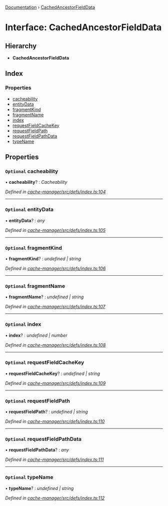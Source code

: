 [Documentation](../README.md) › [CachedAncestorFieldData](cachedancestorfielddata.md)

# Interface: CachedAncestorFieldData

## Hierarchy

* **CachedAncestorFieldData**

## Index

### Properties

* [cacheability](cachedancestorfielddata.md#optional-cacheability)
* [entityData](cachedancestorfielddata.md#optional-entitydata)
* [fragmentKind](cachedancestorfielddata.md#optional-fragmentkind)
* [fragmentName](cachedancestorfielddata.md#optional-fragmentname)
* [index](cachedancestorfielddata.md#optional-index)
* [requestFieldCacheKey](cachedancestorfielddata.md#optional-requestfieldcachekey)
* [requestFieldPath](cachedancestorfielddata.md#optional-requestfieldpath)
* [requestFieldPathData](cachedancestorfielddata.md#optional-requestfieldpathdata)
* [typeName](cachedancestorfielddata.md#optional-typename)

## Properties

### `Optional` cacheability

• **cacheability**? : *Cacheability*

*Defined in [cache-manager/src/defs/index.ts:104](https://github.com/badbatch/graphql-box/blob/72586b55/packages/cache-manager/src/defs/index.ts#L104)*

___

### `Optional` entityData

• **entityData**? : *any*

*Defined in [cache-manager/src/defs/index.ts:105](https://github.com/badbatch/graphql-box/blob/72586b55/packages/cache-manager/src/defs/index.ts#L105)*

___

### `Optional` fragmentKind

• **fragmentKind**? : *undefined | string*

*Defined in [cache-manager/src/defs/index.ts:106](https://github.com/badbatch/graphql-box/blob/72586b55/packages/cache-manager/src/defs/index.ts#L106)*

___

### `Optional` fragmentName

• **fragmentName**? : *undefined | string*

*Defined in [cache-manager/src/defs/index.ts:107](https://github.com/badbatch/graphql-box/blob/72586b55/packages/cache-manager/src/defs/index.ts#L107)*

___

### `Optional` index

• **index**? : *undefined | number*

*Defined in [cache-manager/src/defs/index.ts:108](https://github.com/badbatch/graphql-box/blob/72586b55/packages/cache-manager/src/defs/index.ts#L108)*

___

### `Optional` requestFieldCacheKey

• **requestFieldCacheKey**? : *undefined | string*

*Defined in [cache-manager/src/defs/index.ts:109](https://github.com/badbatch/graphql-box/blob/72586b55/packages/cache-manager/src/defs/index.ts#L109)*

___

### `Optional` requestFieldPath

• **requestFieldPath**? : *undefined | string*

*Defined in [cache-manager/src/defs/index.ts:110](https://github.com/badbatch/graphql-box/blob/72586b55/packages/cache-manager/src/defs/index.ts#L110)*

___

### `Optional` requestFieldPathData

• **requestFieldPathData**? : *any*

*Defined in [cache-manager/src/defs/index.ts:111](https://github.com/badbatch/graphql-box/blob/72586b55/packages/cache-manager/src/defs/index.ts#L111)*

___

### `Optional` typeName

• **typeName**? : *undefined | string*

*Defined in [cache-manager/src/defs/index.ts:112](https://github.com/badbatch/graphql-box/blob/72586b55/packages/cache-manager/src/defs/index.ts#L112)*

